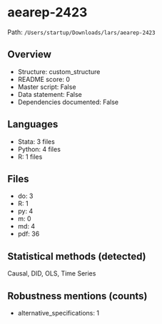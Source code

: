 # aearep-2423

Path: `/Users/startup/Downloads/lars/aearep-2423`

## Overview
- Structure: custom_structure
- README score: 0
- Master script: False
- Data statement: False
- Dependencies documented: False

## Languages
- Stata: 3 files
- Python: 4 files
- R: 1 files

## Files
- do: 3
- R: 1
- py: 4
- m: 0
- md: 4
- pdf: 36

## Statistical methods (detected)
Causal, DID, OLS, Time Series

## Robustness mentions (counts)
- alternative_specifications: 1